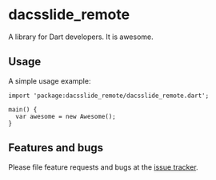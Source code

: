 # dacsslide_remote

A library for Dart developers. It is awesome.

## Usage

A simple usage example:

    import 'package:dacsslide_remote/dacsslide_remote.dart';

    main() {
      var awesome = new Awesome();
    }

## Features and bugs

Please file feature requests and bugs at the [issue tracker][tracker].

[tracker]: http://example.com/issues/replaceme

